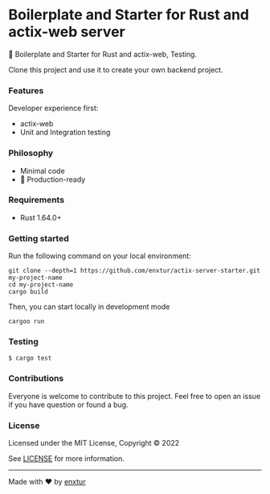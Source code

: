 # Boilerplate and Starter for Rust and actix-web server

🚀 Boilerplate and Starter for Rust and actix-web, Testing.

Clone this project and use it to create your own backend project.

### Features

Developer experience first:

- actix-web
- Unit and Integration testing

### Philosophy

- Minimal code
- 🚀 Production-ready

### Requirements

- Rust 1.64.0+

### Getting started

Run the following command on your local environment:

```shell
git clone --depth=1 https://github.com/enxtur/actix-server-starter.git my-project-name
cd my-project-name
cargo build
```

Then, you can start locally in development mode

```shell
cargoo run
```

### Testing

```shell
$ cargo test
```
### Contributions

Everyone is welcome to contribute to this project. Feel free to open an issue if you have question or found a bug.

### License

Licensed under the MIT License, Copyright © 2022

See [LICENSE](LICENSE) for more information.

---

Made with ♥ by [enxtur](https://github.com/enxtur)